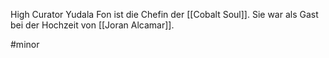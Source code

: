 High Curator Yudala Fon ist die Chefin der [[Cobalt Soul]]. Sie war als Gast bei der Hochzeit von [[Joran Alcamar]].

#minor 